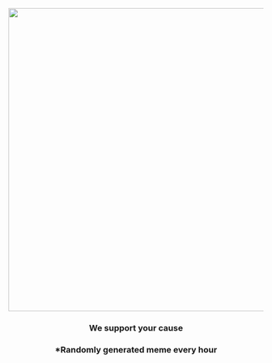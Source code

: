 <p align="center">
        <img src="https://i.redd.it/kq6k84u3t2v81.gif" width="600" height="600">
        </p>
        <h3 align="center">We support your cause</h3>
        <h3 align="center">*Randomly generated meme every hour</h3>
    